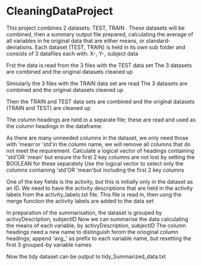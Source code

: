 # CleaningDataProject

This project combines 2 datasets:  TEST, TRAIN .
These datasets will be combined, then a summary output file prepared, calculating the average of all variables in he original data that are either means, or standard-deviations.
Each dataset (TEST, TRAIN) is held in its own sub folder and consists of 3 datafiles each with: X-, Y-, subject  data

Frst the data is read from the 3 files with the TEST data set
The 3 datasets are combined and  the original datasets cleaned up

Simiularly the 3 files with the TRAIN data set are read
The 3 datasets are combined and  the original datasets cleaned up

Then the  TRAIN and TEST data sets are combined
and  the original datasets (TRAIN and TEST) are cleaned up

The column headings are held in a separate file; these are read and used as the column headings in the dataframe.

As there are many unneeded columns in the dataset, we only need those with 'mean'or 'std'in the column name, we will remove all columns that do not meet the requirement. 
Calculate a logical vector of headings containing 'std'OR 'mean'
but ensure the first 2 key columns are not lost by setting the BOOLEAN for these separately
Use the logical vector to select only the columns containing  'std'OR 'mean'but including the first 2 key columns

One of the key fields is the activity, but this is initially only in the dataset as an ID. We need to have the activity descriptions that are held in the activity labels from the activity_labels.txt file.
This file is read in, then usng the merge function the activity labels are added to the data set

In preparation of the summarisation, the dataset is grouped by activyDescription, subjectID
Now we can summarise the data calculating the means of each variable, by activyDescription, subjectID 
The column headings need a new name to distinguish ferom the orioginal column headings; append 'avg_' as prefix to each variable name, but resetting the first 3 grouped-by variable names 

Now the tidy dataset can be output to tidy_Summarized_data.txt 
